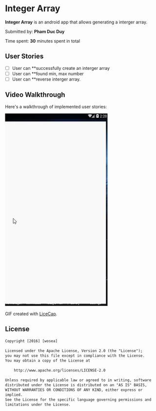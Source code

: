 # Integer Array

**Integer Array** is an android app that allows generating a interger array.

Submitted by: **Pham Duc Duy**

Time spent: **30** minutes spent in total

## User Stories
* [ ] User can **successfully create an interger array
* [ ] User can **found min, max number
* [ ] User can **reverse interger array.

## Video Walkthrough 

Here's a walkthrough of implemented user stories:

<img src='https://github.com/WoSea/IntegerArray/blob/master/intergerarray.gif' title='Video Walkthrough' width='' alt='Video Walkthrough' />

GIF created with [LiceCap](http://www.cockos.com/licecap/).


## License

    Copyright [2016] [wosea]

    Licensed under the Apache License, Version 2.0 (the "License");
    you may not use this file except in compliance with the License.
    You may obtain a copy of the License at

        http://www.apache.org/licenses/LICENSE-2.0

    Unless required by applicable law or agreed to in writing, software
    distributed under the License is distributed on an "AS IS" BASIS,
    WITHOUT WARRANTIES OR CONDITIONS OF ANY KIND, either express or implied.
    See the License for the specific language governing permissions and
    limitations under the License.
